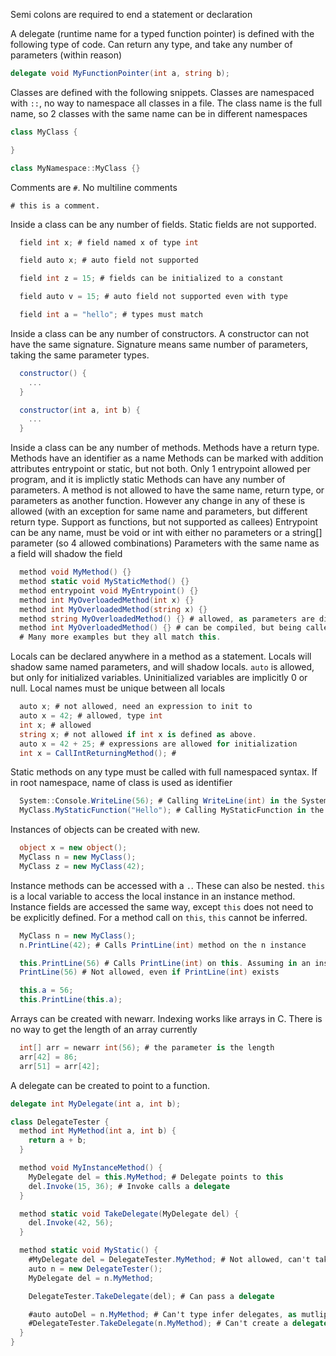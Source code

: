 Semi colons are required to end a statement or declaration

A delegate (runtime name for a typed function pointer) is defined with the following type of code. Can return any type, and take any number of parameters (within reason)
```csharp
delegate void MyFunctionPointer(int a, string b);
```

Classes are defined with the following snippets. Classes are namespaced with `::`, no way to namespace all classes in a file. The class name is the full name, so 2 classes with the same name can be in different namespaces
```csharp
class MyClass {

}

class MyNamespace::MyClass {}
```

Comments are `#`. No multiline comments
```
# this is a comment.
```

Inside a class can be any number of fields. Static fields are not supported.
```csharp
  field int x; # field named x of type int

  field auto x; # auto field not supported

  field int z = 15; # fields can be initialized to a constant

  field auto v = 15; # auto field not supported even with type

  field int a = "hello"; # types must match

```

Inside a class can be any number of constructors. A constructor can not have the same signature. Signature means same number of parameters, taking the same parameter types.
```csharp
  constructor() {
    ...
  }

  constructor(int a, int b) {
    ...
  }
```

Inside a class can be any number of methods.
Methods have a return type.
Methods have an identifier as a name
Methods can be marked with addition attributes entrypoint or static, but not both. Only 1 entrypoint allowed per program, and it is implictly static
Methods can have any number of parameters.
A method is not allowed to have the same name, return type, or parameters as another function. However any change in any of these is allowed (with an exception for same name and parameters, but different return type. Support as functions, but not supported as callees)
Entrypoint can be any name, must be void or int with either no parameters or a string[] parameter (so 4 allowed combinations)
Parameters with the same name as a field will shadow the field
```csharp
  method void MyMethod() {}
  method static void MyStaticMethod() {}
  method entrypoint void MyEntrypoint() {}
  method int MyOverloadedMethod(int x) {}
  method int MyOverloadedMethod(string x) {}
  method string MyOverloadedMethod() {} # allowed, as parameters are different
  method int MyOverloadedMethod() {} # can be compiled, but being called is undefined for which overload is taken.
  # Many more examples but they all match this.
```

Locals can be declared anywhere in a method as a statement. Locals will shadow same named parameters, and will shadow locals. `auto` is allowed, but only for initialized variables. Uninitialized variables are implicitly 0 or null. Local names must be unique between all locals
```csharp
  auto x; # not allowed, need an expression to init to
  auto x = 42; # allowed, type int
  int x; # allowed
  string x; # not allowed if int x is defined as above.
  auto x = 42 + 25; # expressions are allowed for initialization
  int x = CallIntReturningMethod(); #
```

Static methods on any type must be called with full namespaced syntax. If in root namespace, name of class is used as identifier
```csharp
  System::Console.WriteLine(56); # Calling WriteLine(int) in the System::Console class
  MyClass.MyStaticFunction("Hello"); # Calling MyStaticFunction in the MyClass class, which has no namespace
```

Instances of objects can be created with new.
```csharp
  object x = new object();
  MyClass n = new MyClass();
  MyClass z = new MyClass(42);
```

Instance methods can be accessed with a `.`. These can also be nested. `this` is a local variable to access the local instance in an instance method. Instance fields are accessed the same way, except `this` does not need to be explicitly defined. For a method call on `this`, `this` cannot be inferred.
```csharp
  MyClass n = new MyClass();
  n.PrintLine(42); # Calls PrintLine(int) method on the n instance

  this.PrintLine(56) # Calls PrintLine(int) on this. Assuming in an instance method
  PrintLine(56) # Not allowed, even if PrintLine(int) exists

  this.a = 56;
  this.PrintLine(this.a);
```

Arrays can be created with newarr. Indexing works like arrays in C. There is no way to get the length of an array currently
```csharp
  int[] arr = newarr int(56); # the parameter is the length
  arr[42] = 86;
  arr[51] = arr[42];
```

A delegate can be created to point to a function.
```csharp
delegate int MyDelegate(int a, int b);

class DelegateTester {
  method int MyMethod(int a, int b) {
    return a + b;
  }

  method void MyInstanceMethod() {
    MyDelegate del = this.MyMethod; # Delegate points to this
    del.Invoke(15, 36); # Invoke calls a delegate
  }

  method static void TakeDelegate(MyDelegate del) {
    del.Invoke(42, 56);
  }

  method static void MyStatic() {
    #MyDelegate del = DelegateTester.MyMethod; # Not allowed, can't take a delegate to a static. This will compile however, which is a bug
    auto n = new DelegateTester();
    MyDelegate del = n.MyMethod;

    DelegateTester.TakeDelegate(del); # Can pass a delegate

    #auto autoDel = n.MyMethod; # Can't type infer delegates, as mutliple delegates with same signature could exist
    #DelegateTester.TakeDelegate(n.MyMethod); # Can't create a delegate inline to call a function. Delegate must be explicitly created before
  }
}
```


